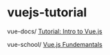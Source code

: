 # vuejs-tutorial

vue-docs/
[Tutorial: Intro to Vue.js](https://vuejs.org/v2/guide/)

vue-school/
[Vue.js Fundemantals](https://vueschool.io/courses/vuejs-fundamentals)
